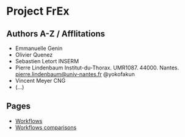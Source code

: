 # Project FrEx

## Authors A-Z / Afflitations

* Emmanuelle Genin
* Olivier Quenez
* Sebastien Letort INSERM
* Pierre Lindenbaum  Institut-du-Thorax. UMR1087. 44000. Nantes. pierre.lindenbaum@univ-nantes.fr @yokofakun
* Vincent Meyer CNG
* (...)


## Pages

* [Workflows](workflows.md)
* [Workflows comparisons](workflows_compare.md)
